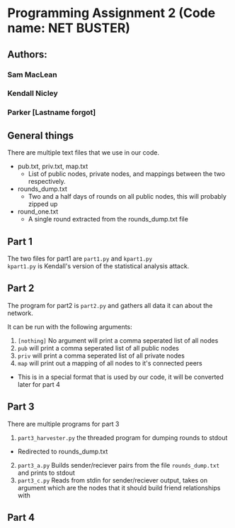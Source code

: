 # Programming Assignment 2 (Code name: NET BUSTER)

## Authors:
### Sam MacLean
### Kendall Nicley
### Parker [Lastname forgot]

## General things
There are multiple text files that we use in our code.  

* pub.txt, priv.txt, map.txt
  * List of public nodes, private nodes, and mappings between the two respectively.
* rounds\_dump.txt
  * Two and a half days of rounds on all public nodes, this will probably zipped up
* round\_one.txt
  * A single round extracted from the rounds_dump.txt file


## Part 1
The two files for part1 are `part1.py` and `kpart1.py`  
   `kpart1.py` is Kendall's version of the statistical analysis attack.

## Part 2
The program for part2 is `part2.py` and gathers all data it can about the network.

It can be run with the following arguments:
1. `[nothing]` No argument will print a comma seperated list of all nodes
2. `pub` will print a comma seperated list of all public nodes
3. `priv` will print a comma seperated list of all private nodes
4. `map` will print out a mapping of all nodes to it's connected peers
  * This is in a special format that is used by our code, it will be converted later for part 4

## Part 3 
There are multiple programs for part 3

1. `part3_harvester.py` the threaded program for dumping rounds to stdout
  * Redirected to rounds\_dump.txt
2. `part3_a.py` Builds sender/reciever pairs from the file `rounds_dump.txt` and prints to stdout
3. `part3_c.py` Reads from stdin for sender/reciever output, takes on argument which are the nodes that it should build friend relationships with

## Part 4
